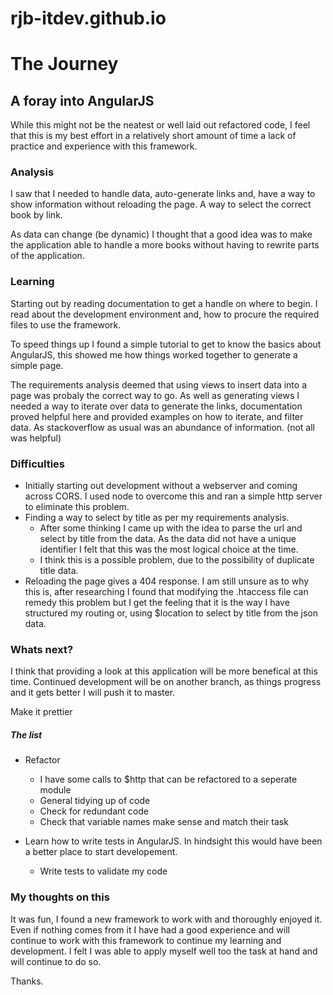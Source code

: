 # rjb-itdev.github.io


# The Journey

## A foray into AngularJS

While this might not be the neatest or well laid out refactored code, I feel that this is my best effort in a relatively 
short amount of time a lack of practice and experience with this framework.

### Analysis

I saw that I needed to handle data, auto-generate links and, have a way to show information without reloading the page.
A way to select the correct book by link.

As data can change (be dynamic) I thought that a good idea was to make the application able to handle 
a more books without having to rewrite parts of the application.

### Learning
Starting out by reading documentation to get a handle on where to begin.
I read about the development environment and, how to procure the required files to use the framework. 

To speed things up I found a simple tutorial to get to know the basics about AngularJS, this showed me how things worked 
together to generate a simple page.

The requirements analysis deemed that using views to insert data into a page was probaly the correct way to go.
As well as generating views I needed a way to iterate over data to generate the links, documentation proved helpful here
and provided examples on how to iterate, and filter data. 
As stackoverflow as usual was an abundance of information. (not all was helpful)


### Difficulties
* Initially starting out development without a webserver and coming across CORS. I used node to overcome this and ran a simple
http server to eliminate this problem.
* Finding a way to select by title as per my requirements analysis.
  * After some thinking I came up with the idea to parse the url and select by title from the data. As the data did not have a 
unique identifier I felt that this was the most logical choice at the time.
  * I think this is a possible problem, due to the possibility of duplicate title data.
* Reloading the page gives a 404 response. I am still unsure as to why this is, after researching I found that modifying the
.htaccess file can remedy this problem but I get the feeling that it is the way I have structured my routing or, using $location
to select by title from the json data.

### Whats next?
I think that providing a look at this application will be more benefical at this time. Continued development will be on another
branch, as things progress and it gets better I will push it to master.

Make it prettier

##### The list
* Refactor
  * I have some calls to $http that can be refactored to a seperate module
  * General tidying up of code
  * Check for redundant code
  * Check that variable names make sense and match their task

* Learn how to write tests in AngularJS. In hindsight this would have been a better place to start developement.
  * Write tests to validate my code

### My thoughts on this
It was fun, I found a new framework to work with and thoroughly enjoyed it. Even if nothing comes from it I have had a good
experience and will continue to work with this framework to continue my learning and development.
I felt I was able to apply myself well too the task at hand and will continue to do so.

Thanks.


